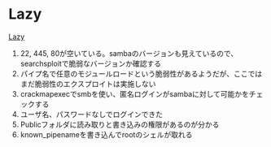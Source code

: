 # Lazy
[Lazy](https://www.youtube.com/watch?v=SqpWNgsR1TM&list=PLeSXUd883dhjhV4MokruWYQWnhxsCPyUY&index=24)

1. 22, 445, 80が空いている。sambaのバージョンも見えているので、searchsploitで脆弱なバージョンか確認する
2. パイプ名で任意のモジュールロードという脆弱性があるようだが、ここではまだ脆弱性のエクスプロイトは実施しない
3. crackmapexecでsmbを使い、匿名ログインがsambaに対して可能かをチェックする
4. ユーザ名、パスワードなしでログインできた
5. Publicフォルダに読み取りと書き込みの権限があるのが分かる
6. known_pipenameを書き込んでrootのシェルが取れる
